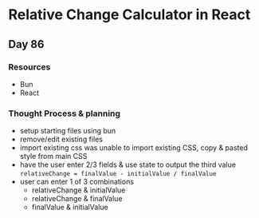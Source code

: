 # Relative Change Calculator in React

## Day 86

### Resources

- Bun
- React

### Thought Process & planning

- setup starting files using bun
- remove/edit existing files
- import existing css
  was unable to import existing CSS, copy & pasted style from main CSS
- have the user enter 2/3 fields & use state to output the third value
  `relativeChange = finalValue - initialValue / finalValue`
- user can enter 1 of 3 combinations
  - relativeChange & initialValue
  - relativeChange & finalValue
  - finalValue & initialValue
